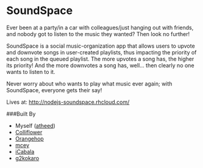 # SoundSpace
Ever been at a party/in a car with colleagues/just hanging out with friends, and nobody got to listen to the music they wanted? Then look no further!

SoundSpace is a social music-organization app that allows users to upvote and downvote songs in user-created playlists, thus impacting the priority of each song in the queued playlist. The more upvotes a song has, the higher its priority! And the more downvotes a song has, well... then clearly no one wants to listen to it. 

Never worry about who wants to play what music ever again; with SoundSpace, everyone gets their say!

Lives at: http://nodejs-soundspace.rhcloud.com/

###Built By
- Myself ([atheed](https://github.com/atheed))
- [Colliflower](https://github.com/Colliflower)
- [Orangehop](https://github.com/Orangehop)
- [mcey](https://github.com/mcey)
- [iCabala](https://github.com/iCabala)
- [g2kokaro](https://github.com/g2kokaro)